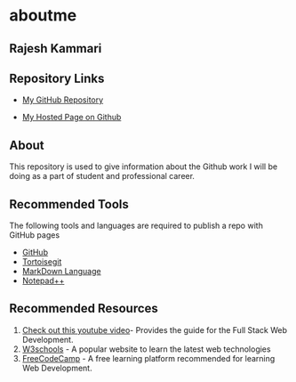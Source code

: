 # aboutme

## Rajesh Kammari
## Repository Links

- [My GitHub Repository](https://github.com/rajeshoo7 "opens my github profile")

- [My Hosted Page on Github](https://rajeshoo7.github.io/aboutme/ "opens the hosted page on github")

## About

This repository is used to give information about the Github work I will be doing as a part of student and professional career.

## Recommended Tools

The following tools and languages are required to publish a repo with GitHub pages

- [GitHub](https://desktop.github.com/ "Opens the GitHub Software download")
- [Tortoisegit](https://tortoisegit.org/ "Opens Tortoisegit Software Webpage")
- [MarkDown Language](https://www.markdownguide.org/ "Opens the Markdown Guide Page")
- [Notepad++](https://notepad-plus-plus.org/download/v7.6.2.html "Opens the Notepad Software page to dowload")

## Recommended Resources

1. [Check out this youtube video](https://www.youtube.com/watch?v=kahRTTTqmNI&index=9&t=0s&list=LLkjARtFaH_-TgzJJD3TPUfg "Opens the Youtube")- Provides the guide for the Full Stack Web Development.
1. [W3schools](https://www.w3schools.com/ "Opens the W3schools website") - A popular website to learn the latest web technologies
1. [FreeCodeCamp](https://medium.freecodecamp.org/ "Opens Free Code camp Website") - A free learning platform recommended for learning Web Development.

